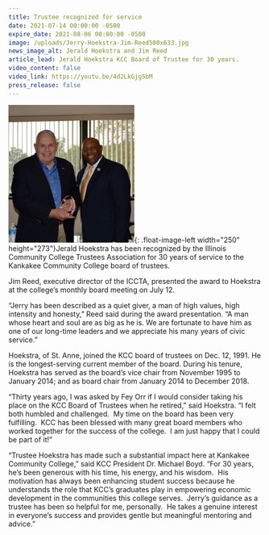 ```yaml
---
title: Trustee recognized for service
date: 2021-07-14 00:00:00 -0500
expire_date: 2021-08-06 00:00:00 -0500
image: /uploads/Jerry-Hoekstra-Jim-Reed580x633.jpg
news_image_alt: Jerald Hoekstra and Jim Reed
article_lead: Jerald Hoekstra KCC Board of Trustee for 30 years.
video_content: false
video_link: https://youtu.be/4d2LkGjg5bM
press_release: false
---
```

![](/uploads/jerry-hoekstra-jim-reed250x273.jpg){: .float-image-left width="250" height="273"}Jerald Hoekstra has been recognized by the Illinois Community College Trustees Association for 30 years of service to the Kankakee Community College board of trustees.&nbsp;

Jim Reed, executive director of the ICCTA, presented the award to Hoekstra at the college’s monthly board meeting on July 12.

“Jerry has been described as a quiet giver, a man of high values, high intensity and honesty,” Reed said during the award presentation. “A man whose heart and soul are as big as he is. We are fortunate to have him as one of our long-time leaders and we appreciate his many years of civic service.”

Hoekstra, of St. Anne, joined the KCC board of trustees on Dec. 12, 1991. He is the longest-serving current member of the board. During his tenure, Hoekstra has served as the board’s vice chair from November 1995 to January 2014; and as board chair from January 2014 to December 2018.

“Thirty years ago, I was asked by Fey Orr if I would consider taking his place on the KCC Board of Trustees when he retired,” said Hoekstra. “I felt both humbled and challenged. &nbsp;My time on the board has been very fulfilling. &nbsp;KCC has been blessed with many great board members who worked together for the success of the college. &nbsp;I am just happy that I could be part of it\!”

“Trustee Hoekstra has made such a substantial impact here at Kankakee Community College,” said KCC President Dr. Michael Boyd. “For 30 years, he’s been generous with his time, his energy, and his wisdom. &nbsp;His motivation has always been enhancing student success because he understands the role that KCC’s graduates play in empowering economic development in the communities this college serves. &nbsp;Jerry’s guidance as a trustee has been so helpful for me, personally. &nbsp;He takes a genuine interest in everyone’s success and provides gentle but meaningful mentoring and advice.”

&nbsp;
